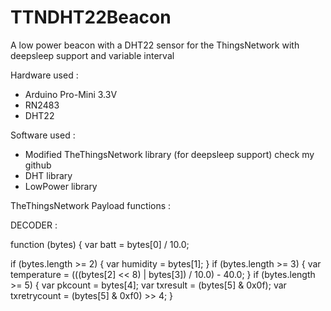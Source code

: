 # TTNDHT22Beacon
A low power beacon with a DHT22 sensor for the ThingsNetwork with deepsleep support and variable interval

Hardware used : 
  - Arduino Pro-Mini 3.3V
  - RN2483
  - DHT22

Software used : 
  - Modified TheThingsNetwork library (for deepsleep support) check my github
  - DHT library
  - LowPower library
 
 
TheThingsNetwork Payload functions : 
  
  DECODER : 
  
  function (bytes) {
  var batt = bytes[0] / 10.0;
 
  if (bytes.length >= 2)
  {
    var humidity = bytes[1];
  } 
  if (bytes.length >= 3)
  {
    var temperature = (((bytes[2] << 8) | bytes[3]) / 10.0) - 40.0;
  } 
  if (bytes.length >= 5)
  { 
    var pkcount = bytes[4];
    var txresult = (bytes[5] & 0x0f);
    var txretrycount = (bytes[5] & 0xf0) >> 4;
  }
